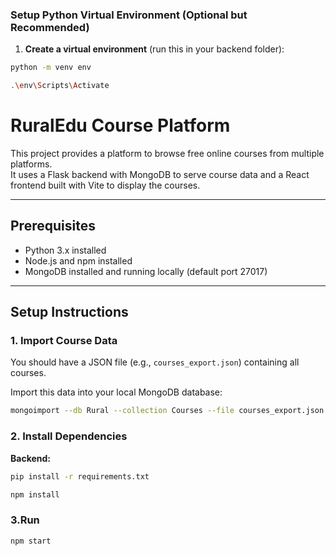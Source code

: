 ### Setup Python Virtual Environment (Optional but Recommended)

1. **Create a virtual environment** (run this in your backend folder):

```bash
python -m venv env

.\env\Scripts\Activate

```




# RuralEdu Course Platform

This project provides a platform to browse free online courses from multiple platforms.  
It uses a Flask backend with MongoDB to serve course data and a React frontend built with Vite to display the courses.

---

## Prerequisites

- Python 3.x installed  
- Node.js and npm installed  
- MongoDB installed and running locally (default port 27017)

---

## Setup Instructions

### 1. Import Course Data

You should have a JSON file (e.g., `courses_export.json`) containing all courses.

Import this data into your local MongoDB database:

```bash
mongoimport --db Rural --collection Courses --file courses_export.json --jsonArray

```

### 2. Install Dependencies

**Backend:**
```Bash
pip install -r requirements.txt

npm install
```


### 3.Run

```Bash
npm start



